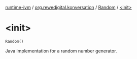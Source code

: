 [runtime-jvm](../../index.md) / [org.rewedigital.konversation](../index.md) / [Random](index.md) / [&lt;init&gt;](./-init-.md)

# &lt;init&gt;

`Random()`

Java implementation for a random number generator.

